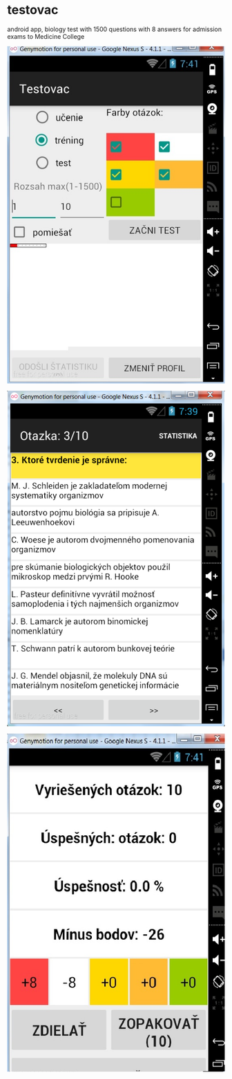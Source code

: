 # testovac
android app, biology test with 1500 questions with 8 answers for admission exams to Medicine College

![example image](mainActivity.jpg "An exemplary image")

![example image](otazkaActivity.jpg "An exemplary image")

![example image](statistikaActivity.jpg "An exemplary image")